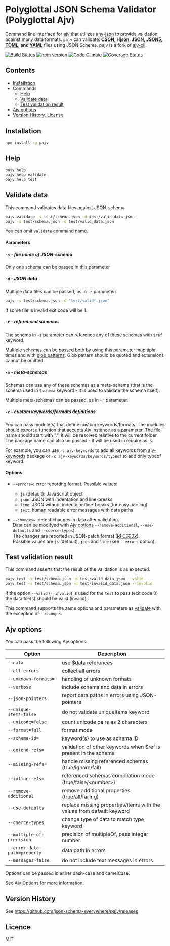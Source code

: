 # Polyglottal JSON Schema Validator (Polyglottal Ajv)

Command line interface for [ajv](https://github.com/epoberezkin/ajv) that utilizes [any-json](https://github.com/laktak/any-json/) to provide validation against many data formats. `pajv` can validate: **[CSON](https://github.com/bevry/cson), [Hjson](http://hjson.org/), [JSON](http://json.org/), [JSON5](http://json5.org/), [TOML](https://github.com/toml-lang/toml), and [YAML](http://yaml.org/)** files using JSON Schema.  pajv is a fork of [ajv-cli](https://github.com/jessedc/ajv-cli).

[![Build Status](https://travis-ci.org/json-schema-everywhere/pajv.svg?branch=master)](https://travis-ci.org/json-schema-everywhere/pajv)
[![npm version](https://badge.fury.io/js/pajv.svg)](https://www.npmjs.com/package/pajv)
[![Code Climate](https://codeclimate.com/github/json-schema-everywhere/pajv/badges/gpa.svg)](https://codeclimate.com/github/json-schema-everywhere/pajv)
[![Coverage Status](https://coveralls.io/repos/github/json-schema-everywhere/pajv/badge.svg?branch=master)](https://coveralls.io/github/json-schema-everywhere/pajv?branch=master)

## Contents

- [Installation](#installation)
- Commands
  - [Help](#help)
  - [Validate data](#validate-data)
  - [Test validation result](#test-validation-result)
- [Ajv options](#ajv-options)
- [Version History, License](#version_history)


## Installation

```sh
npm install -g pajv
```


## Help

```sh
pajv help
pajv help validate
pajv help test
```


## Validate data

This command validates data files against JSON-schema

```sh
pajv validate -s test/schema.json -d test/valid_data.json
pajv -s test/schema.json -d test/valid_data.json
```

You can omit `validate` command name.


#### Parameters

##### `-s` - file name of JSON-schema

Only one schema can be passed in this parameter


##### `-d` - JSON data

Multiple data files can be passed, as in `-r` parameter:

```sh
pajv -s test/schema.json -d "test/valid*.json"
```

If some file is invalid exit code will be 1.


##### `-r` - referenced schemas

The schema in `-s` parameter can reference any of these schemas with `$ref` keyword.

Multiple schemas can be passed both by using this parameter mupltiple times and with [glob patterns](https://github.com/isaacs/node-glob#glob-primer). Glob pattern should be quoted and extensions cannot be omitted.


##### `-m` - meta-schemas

Schemas can use any of these schemas as a meta-schema (that is the schema used in `$schema` keyword - it is used to validate the schema itself).

Multiple meta-schemas can be passed, as in `-r` parameter.


##### `-c` - custom keywords/formats definitions

You can pass module(s) that define custom keywords/formats. The modules should export a function that accepts Ajv instance as a parameter. The file name should start with ".", it will be resolved relative to the current folder. The package name can also be passed - it will be used in require as is.

For example, you can use `-c ajv-keywords` to add all keywords from [ajv-keywords](https://github.com/epoberezkin/ajv-keywords) package or `-c ajv-keywords/keywords/typeof` to add only typeof keyword.


#### Options

- `--errors=`: error reporting format. Possible values:
    - `js` (default): JavaScript object
    - `json`: JSON with indentation and line-breaks
    - `line`: JSON without indentaion/line-breaks (for easy parsing)
    - `text`: human readable error messages with data paths

- `--changes=`: detect changes in data after validation.<br>
    Data can be modifyed with [Ajv options](#ajv-options) `--remove-additional`, `--use-defaults` and `--coerce-types`).<br>
    The changes are reported in JSON-patch format ([RFC6902](https://tools.ietf.org/html/rfc6902)).<br>
    Possible values are `js` (default), `json` and `line` (see `--errors` option).


## Test validation result

This command asserts that the result of the validation is as expected.

```sh
pajv test -s test/schema.json -d test/valid_data.json --valid
pajv test -s test/schema.json -d test/invalid_data.json --invalid
```

If the option `--valid` (`--invalid`) is used for the `test` to pass (exit code 0) the data file(s) should be valid (invalid).

This command supports the same options and parameters as [validate](#validate-data) with the exception of `--changes`.


## Ajv options

You can pass the following Ajv options:

|Option|Description|
|---|---|
|`--data`|use [$data references](https://github.com/epoberezkin/ajv#data-reference)|
|`--all-errors`|collect all errors|
|`--unknown-formats=`|handling of unknown formats|
|`--verbose`|include schema and data in errors|
|`--json-pointers`|report data paths in errors using JSON-pointers|
|`--unique-items=false`|do not validate uniqueItems keyword|
|`--unicode=false`|count unicode pairs as 2 characters|
|`--format=full`|format mode|
|`--schema-id=`|keyword(s) to use as schema ID|
|`--extend-refs=`|validation of other keywords when $ref is present in the schema|
|`--missing-refs=`|handle missing referenced schemas (true/ignore/fail)|
|`--inline-refs=`|referenced schemas compilation mode (true/false/\<number\>)|
|`--remove-additional`|remove additional properties (true/all/failing)|
|`--use-defaults`|replace missing properties/items with the values from default keyword|
|`--coerce-types`|change type of data to match type keyword|
|`--multiple-of-precision`|precision of multipleOf, pass integer number|
|`--error-data-path=property`|data path in errors|
|`--messages=false`|do not include text messages in errors|

Options can be passed in either dash-case and camelCase.

See [Ajv Options](https://github.com/epoberezkin/ajv#options) for more information.


## Version History

See https://github.com/json-schema-everywhere/pajv/releases


## Licence

MIT
